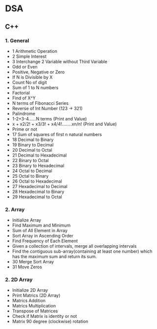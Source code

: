 # DSA

## C++

### 1. General
- 1 Arithmetic Operation
- 2 Simple Interest
- 3 Interchange 2 Variable without Third Variable
- Odd or Even
- Positive, Negative or Zero
- If N is Divisible by X
- Count No of digit
- Sum of 1 to N numbers 
- Factorial
- Find of X^Y
- N terms of Fibonacci Series
- Reverse of Int Number (123 -> 321)
- Palindrome
- 1-2+3-4……N terms (Print and Value)
- x + x2/2! + x3/3! + x4/4!……..xn/n! (Print and Value)
- Prime or not
- 17 Sum of squares of first n natural numbers
- 18 Decimal to Binary
- 19 Binary to Decimal
- 20 Decimal to Octal
- 21 Decimal to Hexadecimal
- 22 Binary to Octal
- 23 Binary to Hexadecimal
- 24 Octal to Decimal
- 25 Octal to Binary
- 26 Octal to Hexadecimal
- 27 Hexadecimal to Decimal
- 28 Hexadecimal to Binary
- 29 Hexadecimal to Octal




### 2. Array
- Initialize Array
- Find Maximum and Minimum
- Sum of All Element in Array
- Sort Array in Ascending Order
- Find Frequency of Each Element
- Given a collection of intervals, merge all overlapping intervals
- Find the contiguous sub-array(containing at least one number) which has the maximum sum and return its sum.
- 30 Merge Sort Array
- 31 Move Zeros

### 2. 2D Array
- Initialize 2D Array
- Print Matrics (2D Array)
- Matrics Addition
- Matrics Multiplication
- Transpose of Matrices
- Check if Matrix is identity or not
- Matrix 90 degree (clockwise) rotation
